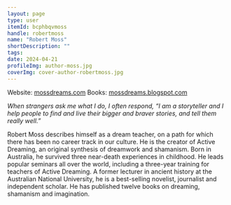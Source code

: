 ```yaml
---
layout: page
type: user
itemId: bcphbqvmoss
handle: robertmoss
name: "Robert Moss"
shortDescription: ""
tags:
date: 2024-04-21
profileImg: author-moss.jpg
coverImg: cover-author-robertmoss.jpg
---
```


Website: [mossdreams.com](https://mossdreams.com/)
Books: [mossdreams.blogspot.com](http://mossdreams.blogspot.com/2019/02/the-books-for-magical-dreaming.html)

_When strangers ask me what I do, I often respond, “I am a storyteller and I help people to find and live their bigger and braver stories, and tell them really well.”_

Robert Moss describes himself as a dream teacher, on a path for which there has been no career track in our culture. He is the creator of Active Dreaming, an original synthesis of dreamwork and shamanism. Born in Australia, he survived three near-death experiences in childhood. He leads popular seminars all over the world, including a three-year training for teachers of Active Dreaming. A former lecturer in ancient history at the Australian National University, he is a best-selling novelist, journalist and independent scholar. He has published twelve books on dreaming, shamanism and imagination.
